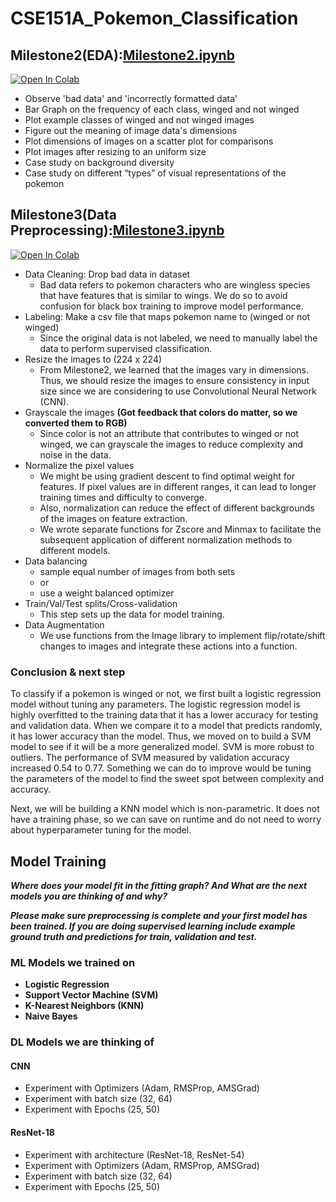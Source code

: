 # CSE151A_Pokemon_Classification


## Milestone2(EDA):[Milestone2.ipynb](https://github.com/cecilia-lin/CSE151A_Pokemon_Classification/blob/main/Milestone2.ipynb)
<a target="_blank" href="https://colab.research.google.com/github/cecilia-lin/CSE151A_Pokemon_Classification">
  <img src="https://colab.research.google.com/assets/colab-badge.svg" alt="Open In Colab"/>
</a>

- Observe 'bad data' and 'incorrectly formatted data'
- Bar Graph on the frequency of each class, winged and not winged
- Plot example classes of winged and not winged images
- Figure out the meaning of image data's dimensions
- Plot dimensions of images on a scatter plot for comparisons
- Plot images after resizing to an uniform size
- Case study on background diversity 
- Case study on different “types” of visual representations of the pokemon

## Milestone3(Data Preprocessing):[Milestone3.ipynb](https://github.com/cecilia-lin/CSE151A_Pokemon_Classification/blob/main/Milestone3.ipynb)
<a target="_blank" href="https://colab.research.google.com/github/cecilia-lin/CSE151A_Pokemon_Classification">
  <img src="https://colab.research.google.com/assets/colab-badge.svg" alt="Open In Colab"/>
</a>

- Data Cleaning: Drop bad data in dataset
  - Bad data refers to pokemon characters who are wingless species that have features that is similar to wings. We do so to avoid confusion for black box training to improve model performance.
- Labeling: Make a csv file that maps pokemon name to (winged or not winged)
  - Since the original data is not labeled, we need to manually label the data to perform supervised classification.
- Resize the images to (224 x 224)
  - From Milestone2, we learned that the images vary in dimensions. Thus, we should resize the images to ensure consistency in input size since we are considering to use Convolutional Neural Network (CNN).
- Grayscale the images **(Got feedback that colors do matter, so we converted them to RGB)**
  - Since color is not an attribute that contributes to winged or not winged, we can grayscale the images to reduce complexity and noise in the data.
- Normalize the pixel values
  - We might be using gradient descent to find optimal weight for features. If pixel values are in different ranges, it can lead to longer training times and difficulty to converge.
  - Also, normalization can reduce the effect of different backgrounds of the images on feature extraction.
  - We wrote separate functions for Zscore and Minmax to facilitate the subsequent application of different normalization methods to different models.
- Data balancing
  - sample equal number of images from both sets
  - or
  - use a weight balanced optimizer
- Train/Val/Test splits/Cross-validation
  - This step sets up the data for model training.
- Data Augmentation 
  - We use functions from the Image library to implement flip/rotate/shift changes to images and integrate these actions into a function.

### Conclusion & next step

To classify if a pokemon is winged or not, we first built a logistic regression model without tuning any parameters. The logistic regression model is highly overfitted to the training data that it has a lower accuracy for testing and validation data. When we compare it to a model that predicts randomly, it has lower accuracy than the model. Thus, we moved on to build a SVM model to see if it will be a more generalized model. SVM is more robust to outliers. The performance of SVM measured by validation accuracy increased 0.54 to 0.77. Something we can do to improve would be tuning the parameters of the model to find the sweet spot between complexity and accuracy. 

Next, we will be building a KNN model which is non-parametric. It does not have a training phase, so we can save on runtime and do not need to worry about hyperparameter tuning for the model. 


## Model Training
**_Where does your model fit in the fitting graph? And What are the next models you are thinking of and why?_**


**_Please make sure preprocessing is complete and your first model has been trained. If you are doing supervised learning include example ground truth and predictions for train, validation and test._** 

### ML Models we trained on

- **Logistic Regression**
- **Support Vector Machine (SVM)**
- **K-Nearest Neighbors (KNN)**
- **Naive Bayes**

### DL Models we are thinking of

#### CNN

- Experiment with Optimizers (Adam, RMSProp, AMSGrad)
- Experiment with batch size (32, 64)
- Experiment with Epochs (25, 50)


#### ResNet-18

- Experiment with architecture (ResNet-18, ResNet-54)
- Experiment with Optimizers (Adam, RMSProp, AMSGrad)
- Experiment with batch size (32, 64)
- Experiment with Epochs (25, 50)
